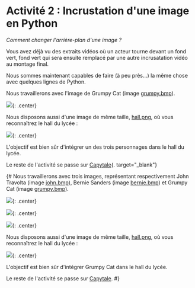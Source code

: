 # Activité 2 : Incrustation d'une image en Python

_Comment changer l'arrière-plan d'une image ?_


Vous avez déjà vu des extraits vidéos où un acteur tourne devant un fond vert, fond vert qui sera ensuite remplacé par une autre incrusatation vidéo au montage final. 

Nous sommes maintenant capables de faire (à peu près...) la même chose avec quelques lignes de Python.

Nous travaillerons avec l'image de Grumpy Cat (image [grumpy.bmp](data/grumpy.bmp)).


![](data/grumpy.bmp){: .center}

Nous disposons aussi d'une image de même taille, [hall.png](data/hall.png), où vous reconnaîtrez le hall du lycée :

![](data/hall.png){: .center}

L'objectif est bien sûr d'intégrer un des trois personnages dans le hall du lycée.

Le reste de l'activité se passe sur [Capytale](https://capytale2.ac-paris.fr/web/c/3577-2433749){. target="_blank"}



{#
Nous travaillerons avec trois images, représentant respectivement John Travolta (image [john.bmp](data/john.bmp)), Bernie Sanders (image [bernie.bmp](data/bernie.bmp)) et Grumpy Cat (image [grumpy.bmp](data/grumpy.bmp)).

![](data/john.bmp){: .center}

![](data/bernie.bmp){: .center}

![](data/grumpy.bmp){: .center}

Nous disposons aussi d'une image de même taille, [hall.png](data/hall.png), où vous reconnaîtrez le hall du lycée :

![](data/hall.png){: .center}

L'objectif est bien sûr d'intégrer Grumpy Cat dans le hall du lycée.

Le reste de l'activité se passe sur [Capytale](https://capytale2.ac-paris.fr/web/c-auth/list?returnto=/web/code/525f-180942).
#}
<!--
## 2. Fusion des deux images

Nous savons :
- parcourir tous les pixels d'une image (avec une double boucle)
- récupérer la valeur d'un pixel (avec ```getpixel()``` )
- modifier la valeur d'un pixel (avec ```putpixel()``` )
- faire des tests avec ```if```...

Nous avons donc tous les outils nécessaires pour accueillir John Travolta  ou Bernie Sanders dans le hall du lycée : à vos claviers !

**Correction**

```python
from PIL import Image

img_john = Image.open("john.bmp")
img_hall = Image.open("hall.png")


for x in range(400):
    for y in range(400):
        pixel = img_john.getpixel((x,y))
        if pixel != (0, 255, 0):
            img_hall.putpixel((x,y), pixel)

img_hall.show()

```

![](data/sol.png)

-->